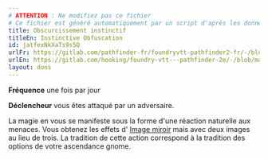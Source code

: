 ```yaml
---
# ATTENTION : Ne modifiez pas ce fichier
# Ce fichier est généré automatiquement par un script d'après les données du module Foundry VTT officiel et de sa traduction
title: Obscurcissement instinctif
titleEn: Instinctive Obfuscation
id: jatfexNkXaTs9s5Q
urlFr: https://gitlab.com/pathfinder-fr/foundryvtt-pathfinder2-fr/-/blob/master/data/feats/jatfexNkXaTs9s5Q.htm
urlEn: https://gitlab.com/hooking/foundry-vtt---pathfinder-2e/-/blob/master/packs/data/feats.db/instinctive-obfuscation.json
layout: dons
---
```

**Fréquence** une fois par jour

**Déclencheur** vous êtes attaqué par un adversaire.

La magie en vous se manifeste sous la forme d'une réaction naturelle aux menaces. Vous obtenez les effets d' [Image miroir](../sorts/image-miroir.html) mais avec deux images au lieu de trois. La tradition de cette action correspond à la tradition des options de votre ascendance gnome.
